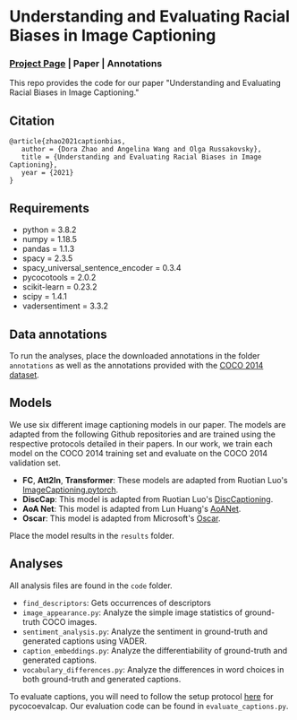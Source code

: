 # Understanding and Evaluating Racial Biases in Image Captioning
### [Project Page](https://princetonvisualai.github.io/imagecaptioning-bias/) | Paper | Annotations

This repo provides the code for our paper "Understanding and Evaluating Racial Biases in Image Captioning."

## Citation
    @article{zhao2021captionbias,
       author = {Dora Zhao and Angelina Wang and Olga Russakovsky},
       title = {Understanding and Evaluating Racial Biases in Image Captioning},
       year = {2021}
    }

## Requirements
* python = 3.8.2
* numpy = 1.18.5
* pandas = 1.1.3
* spacy = 2.3.5
* spacy_universal_sentence_encoder = 0.3.4
* pycocotools = 2.0.2
* scikit-learn = 0.23.2
* scipy = 1.4.1
* vadersentiment = 3.3.2

## Data annotations
To run the analyses, place the downloaded annotations in the folder ```annotations``` as well as the annotations provided with the [COCO 2014 dataset](https://cocodataset.org/#download).

## Models
We use six different image captioning models in our paper. The models are adapted from the following Github repositories and are trained using the respective protocols detailed in their papers. In our work, we train each model on the COCO 2014 training set and evaluate on the COCO 2014 validation set.
* **FC**, **Att2In**, **Transformer**: These models are adapted from Ruotian Luo's [ImageCaptioning.pytorch](https://github.com/ruotianluo/ImageCaptioning.pytorch).
* **DiscCap**: This model is adapted from Ruotian Luo's [DiscCaptioning](https://github.com/ruotianluo/DiscCaptioning).
* **AoA Net**: This model is adapted from Lun Huang's [AoANet](https://github.com/husthuaan/AoANet).
* **Oscar**: This model is adapted from Microsoft's [Oscar](https://github.com/microsoft/Oscar).

Place the model results in the ```results``` folder.  

## Analyses
All analysis files are found in the ```code``` folder.

* ```find_descriptors```: Gets occurrences of descriptors 
* ```image_appearance.py```: Analyze the simple image statistics of ground-truth COCO images.
* ```sentiment_analysis.py```: Analyze the sentiment in ground-truth and generated captions using VADER.
* ```caption_embeddings.py```: Analyze the differentiability of ground-truth and generated captions.
* ```vocabulary_differences.py```: Analyze the differences in word choices in both ground-truth and generated captions.

To evaluate captions, you will need to follow the setup protocol [here](https://github.com/salaniz/pycocoevalcap) for pycocoevalcap. Our evaluation code can be found in ```evaluate_captions.py```.
